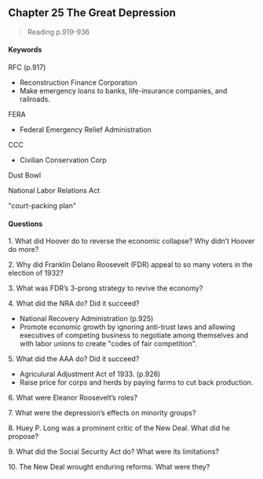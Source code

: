 ## Chapter 25 The Great Depression

>Reading
p.919-936

#### Keywords
RFC (p.917)
+ Reconstruction Finance Corporation
+ Make emergency loans to banks, life-insurance companies, and railroads.

FERA
+ Federal Emergency Relief Administration

CCC
+ Civilian Conservation Corp

Dust Bowl

National Labor Relations Act

"court-packing plan"

#### Questions
1\. What did Hoover do to reverse the economic collapse? Why didn’t Hoover do more?

2\. Why did Franklin Delano Roosevelt (FDR) appeal to so many voters in the election of 1932?

3\. What was FDR’s 3-prong strategy to revive the economy?

4\. What did the NRA do? Did it succeed?
+ National Recovery Administration (p.925)
+ Promote economic growth by ignoring anti-trust laws and allowing executives of competing business to negotiate among themselves and with labor unions to create "codes of fair competition".

5\. What did the AAA do? Did it succeed?
+ Agriculural Adjustment Act of 1933. (p.926)
+ Raise price for corps and herds by paying farms to cut back production.

6\. What were Eleanor Roosevelt’s roles?

7\. What were the depression’s effects on minority groups?

8\. Huey P. Long was a prominent critic of the New Deal. What did he propose?

9\. What did the Social Security Act do? What were its limitations?

10\. The New Deal wrought enduring reforms. What were they?
